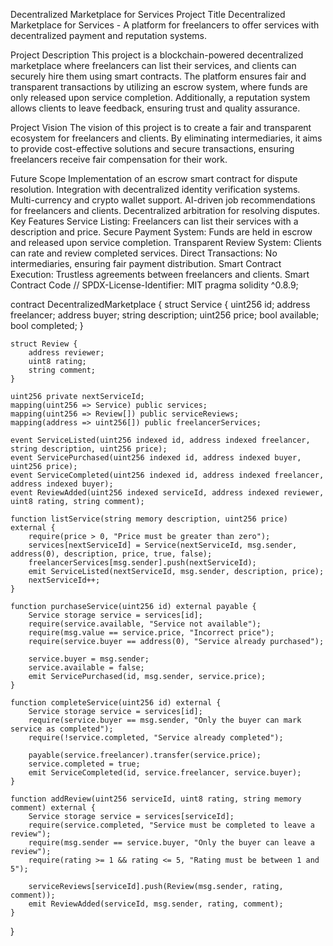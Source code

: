 Decentralized Marketplace for Services
Project Title
Decentralized Marketplace for Services - A platform for freelancers to offer services with decentralized payment and reputation systems.

Project Description
This project is a blockchain-powered decentralized marketplace where freelancers can list their services, and clients can securely hire them using smart contracts. The platform ensures fair and transparent transactions by utilizing an escrow system, where funds are only released upon service completion. Additionally, a reputation system allows clients to leave feedback, ensuring trust and quality assurance.

Project Vision
The vision of this project is to create a fair and transparent ecosystem for freelancers and clients. By eliminating intermediaries, it aims to provide cost-effective solutions and secure transactions, ensuring freelancers receive fair compensation for their work.

Future Scope
Implementation of an escrow smart contract for dispute resolution.
Integration with decentralized identity verification systems.
Multi-currency and crypto wallet support.
AI-driven job recommendations for freelancers and clients.
Decentralized arbitration for resolving disputes.
Key Features
Service Listing: Freelancers can list their services with a description and price.
Secure Payment System: Funds are held in escrow and released upon service completion.
Transparent Review System: Clients can rate and review completed services.
Direct Transactions: No intermediaries, ensuring fair payment distribution.
Smart Contract Execution: Trustless agreements between freelancers and clients.
Smart Contract Code
// SPDX-License-Identifier: MIT
pragma solidity ^0.8.9;

contract DecentralizedMarketplace {
    struct Service {
        uint256 id;
        address freelancer;
        address buyer;
        string description;
        uint256 price;
        bool available;
        bool completed;
    }

    struct Review {
        address reviewer;
        uint8 rating;
        string comment;
    }

    uint256 private nextServiceId;
    mapping(uint256 => Service) public services;
    mapping(uint256 => Review[]) public serviceReviews;
    mapping(address => uint256[]) public freelancerServices;

    event ServiceListed(uint256 indexed id, address indexed freelancer, string description, uint256 price);
    event ServicePurchased(uint256 indexed id, address indexed buyer, uint256 price);
    event ServiceCompleted(uint256 indexed id, address indexed freelancer, address indexed buyer);
    event ReviewAdded(uint256 indexed serviceId, address indexed reviewer, uint8 rating, string comment);

    function listService(string memory description, uint256 price) external {
        require(price > 0, "Price must be greater than zero");
        services[nextServiceId] = Service(nextServiceId, msg.sender, address(0), description, price, true, false);
        freelancerServices[msg.sender].push(nextServiceId);
        emit ServiceListed(nextServiceId, msg.sender, description, price);
        nextServiceId++;
    }

    function purchaseService(uint256 id) external payable {
        Service storage service = services[id];
        require(service.available, "Service not available");
        require(msg.value == service.price, "Incorrect price");
        require(service.buyer == address(0), "Service already purchased");

        service.buyer = msg.sender;
        service.available = false;
        emit ServicePurchased(id, msg.sender, service.price);
    }

    function completeService(uint256 id) external {
        Service storage service = services[id];
        require(service.buyer == msg.sender, "Only the buyer can mark service as completed");
        require(!service.completed, "Service already completed");

        payable(service.freelancer).transfer(service.price);
        service.completed = true;
        emit ServiceCompleted(id, service.freelancer, service.buyer);
    }

    function addReview(uint256 serviceId, uint8 rating, string memory comment) external {
        Service storage service = services[serviceId];
        require(service.completed, "Service must be completed to leave a review");
        require(msg.sender == service.buyer, "Only the buyer can leave a review");
        require(rating >= 1 && rating <= 5, "Rating must be between 1 and 5");

        serviceReviews[serviceId].push(Review(msg.sender, rating, comment));
        emit ReviewAdded(serviceId, msg.sender, rating, comment);
    }
}
